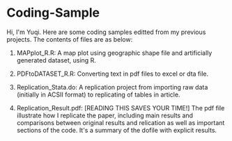 # Coding-Sample
Hi, I'm Yuqi. Here are some coding samples editted from my previous projects. The contents of files are as below:

1. MAPplot_R.R: A map plot using geographic shape file and artificially generated dataset, using R.

2. PDFtoDATASET_R.R: Converting text in pdf files to excel or dta file.

3. Replication_Stata.do: A replication project from importing raw data (initially in ACSII format) to replicating of tables in article.

4. Replication_Result.pdf: [READING THIS SAVES YOUR TIME!] The pdf file illustrate how I replicate the paper, including main results and comparisons between original results and relication as well as important sections of the code. It's a summary of the dofile with explicit results.
